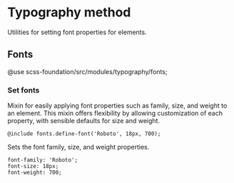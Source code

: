 # Typography method

Utilities for setting font properties for elements.

## Fonts

@use scss-foundation/src/modules/typography/fonts;

### Set fonts
Mixin for easily applying font properties such as family, size, and weight to an element. This mixin offers flexibility by allowing customization of each property, with sensible defaults for size and weight.

```
@include fonts.define-font('Roboto', 18px, 700);
```

Sets the font family, size, and weight properties.

```
font-family: 'Roboto';
font-size: 18px;
font-weight: 700;
```